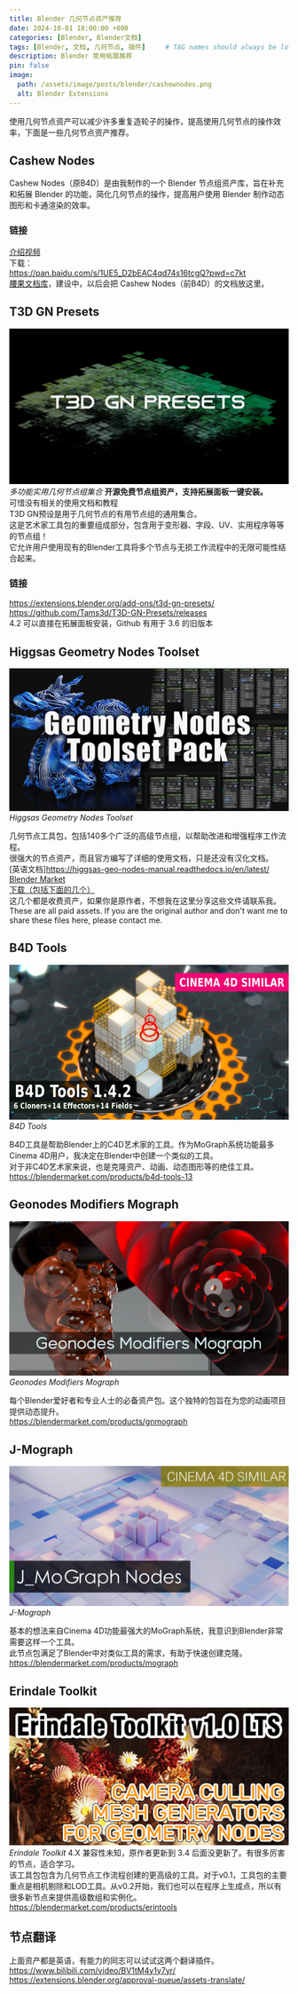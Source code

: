 ```yaml
---
title: Blender 几何节点资产推荐
date: 2024-10-01 18:00:00 +800
categories: [Blender, Blender文档]
tags: [Blender, 文档, 几何节点, 插件]     # TAG names should always be lowercase
description: Blender 常用拓展推荐
pin: false
image:
  path: /assets/image/posts/blender/cashewnodes.png
  alt: Blender Extensions
---
```


使用几何节点资产可以减少许多重复造轮子的操作，提高使用几何节点的操作效率，下面是一些几何节点资产推荐。<br />

## Cashew Nodes
Cashew Nodes（原B4D）是由我制作的一个 Blender 节点组资产库，旨在补充和拓展 Blender 的功能，简化几何节点的操作，提高用户使用 Blender 制作动态图形和卡通渲染的效率。<br />
### 链接
[介绍视频](https://www.bilibili.com/video/BV1gg4y1X7aU/)<br />
下载：<br />
<https://pan.baidu.com/s/1UE5_D2bEAC4qd74s16tcgQ?pwd=c7kt><br />
[腰果文档库](https://docs.cashewteam.top/)，建设中，以后会把 Cashew Nodes（前B4D）的文档放这里。<br />

## T3D GN Presets
![T3D](/assets/image/posts/blender/T3D.jpg)
_多功能实用几何节点组集合_
**开源免费节点组资产，支持拓展面板一键安装。**<br />
可惜没有相关的使用文档和教程<br />
T3D GN预设是用于几何节点的有用节点组的通用集合。<br />
这是艺术家工具包的重要组成部分，包含用于变形器、字段、UV、实用程序等等的节点组！<br />
它允许用户使用现有的Blender工具将多个节点与无损工作流程中的无限可能性结合起来。<br />
### 链接
<https://extensions.blender.org/add-ons/t3d-gn-presets/><br />
<https://github.com/Tams3d/T3D-GN-Presets/releases><br />
4.2 可以直接在拓展面板安装，Github 有用于 3.6 的旧版本<br />


## Higgsas Geometry Nodes Toolset
![Higgsas](/assets/image/posts/blender/higgsas.jpg)
_Higgsas Geometry Nodes Toolset_

几何节点工具包，包括140多个广泛的高级节点组，以帮助改进和增强程序工作流程。<br />
很强大的节点资产，而且官方编写了详细的使用文档，只是还没有汉化文档。<br />
[英语文档]https://higgsas-geo-nodes-manual.readthedocs.io/en/latest/<br />
[Blender Market](https://blendermarket.com/products/geometry-nodes-groups)<br />
[下载（包括下面的几个）](https://pan.baidu.com/s/15jI6vypknUpbSCaium_m1A?pwd=2h6n)<br />
这几个都是收费资产，如果你是原作者，不想我在这里分享这些文件请联系我。<br />
These are all paid assets. If you are the original author and don't want me to share these files here, please contact me.
## B4D Tools
![B4D](/assets/image/posts/blender/B4D.jpg)
_B4D Tools_

B4D工具是帮助Blender上的C4D艺术家的工具。作为MoGraph系统功能最多Cinema 4D用户，我决定在Blender中创建一个类似的工具。<br />
对于非C4D艺术家来说，也是克隆资产、动画、动态图形等的绝佳工具。<br />
<https://blendermarket.com/products/b4d-tools-13>
## Geonodes Modifiers Mograph
![Geonodes](/assets/image/posts/blender/geonodes.jpg)
_Geonodes Modifiers Mograph_

每个Blender爱好者和专业人士的必备资产包。这个独特的包旨在为您的动画项目提供动态提升。<br />
<https://blendermarket.com/products/gnmograph>
## J-Mograph
![JMOG](/assets/image/posts/blender/JMOG.jpg)
_J-Mograph_

基本的想法来自Cinema 4D功能最强大的MoGraph系统，我意识到Blender非常需要这样一个工具。<br />
此节点包满足了Blender中对类似工具的需求，有助于快速创建克隆。<br />
<https://blendermarket.com/products/mograph>
## Erindale Toolkit
![ETK](/assets/image/posts/blender/etk.jpg)
_Erindale Toolkit_
4.X 兼容性未知，原作者更新到 3.4 后面没更新了。有很多厉害的节点，适合学习。<br />
该工具包包含为几何节点工作流程创建的更高级的工具。对于v0.1，工具包的主要重点是相机剔除和LOD工具。从v0.2开始，我们也可以在程序上生成点，所以有很多新节点来提供高级数组和实例化。<br />
<https://blendermarket.com/products/erintools>

## 节点翻译
上面资产都是英语，有能力的同志可以试试这两个翻译插件。<br />
<https://www.bilibili.com/video/BV1tM4y1y7yr/><br />
<https://extensions.blender.org/approval-queue/assets-translate/>


